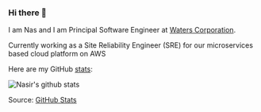 ### Hi there 👋

I am Nas and I am Principal Software Engineer at [Waters Corporation](https://www.waters.com).

Currently working as a Site Reliability Engineer (SRE) for our microservices based cloud platform on AWS

<!--
**NasAmin/NasAmin** is a ✨ _special_ ✨ repository because its `README.md` (this file) appears on your GitHub profile.
- 🔭 I’m currently working on ...
- 🌱 I’m currently learning ...
- 👯 I’m looking to collaborate on ...
- 🤔 I’m looking for help with ...
- 💬 Ask me about ...
- 📫 How to reach me: ...
- 😄 Pronouns: ...
- ⚡ Fun fact: ...
-->

Here are my GitHub [stats](https://github-readme-stats.vercel.app/api?username=NasAmin&show_icons=true&count_private=true&theme=default):

![Nasir's github stats](https://github-readme-stats.vercel.app/api?username=NasAmin&show_icons=true&count_private=true&theme=default)

Source: [GitHub Stats](https://github.com/anuraghazra/github-readme-stats)
